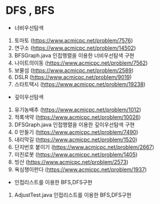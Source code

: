 # DFS , BFS



- 너비우선탐색

1.  토마토 (https://www.acmicpc.net/problem/7576)
2.  연구소 (https://www.acmicpc.net/problem/14502) 
3.  BFSGraph.java 인접행렬을 이용한 너비우선탐색 구현
4.  나이트의이동 (https://www.acmicpc.net/problem/7562)
5.  보물섬 (https://www.acmicpc.net/problem/2589)
6.  DSLR (https://www.acmicpc.net/problem/9019)
7.  스타트택시 (https://www.acmicpc.net/problem/19238)

- 깊이우선탐색

1.  유기농배추 (https://www.acmicpc.net/problem/1012)
2.  적록색약 (https://www.acmicpc.net/problem/10026) 
3.  DFSGraph.java 인접행렬을 이용한 깊이우선탐색 구현
4.  0 만들기 (https://www.acmicpc.net/problem/7490)
5.  내리막길 (https://www.acmicpc.net/problem/1520)
6.  단지번호 붙이기 (https://www.acmicpc.net/problem/2667)
7.  미친로봇 (https://www.acmicpc.net/problem/1405)
8.  빙산 (https://www.acmicpc.net/problem/2573)
9.  욕심챙이판다 (https://www.acmicpc.net/problem/1937)

- 인접리스트를 이용한 BFS,DFS구현 
1. AdjustTest.java 인접리스트를 이용한 BFS,DFS구현 
